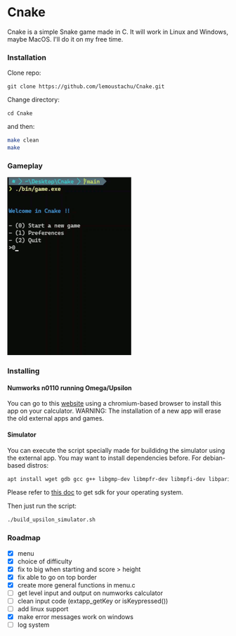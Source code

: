 # Cnake
Cnake is a simple Snake game made in C. It will work in Linux and Windows, maybe MacOS. I'll do it on my free time.


### Installation

Clone repo:
```shell
git clone https://github.com/lemoustachu/Cnake.git
```

Change directory:
```shell
cd Cnake
```

and then:
```bash
make clean
make
```


### Gameplay

<img src="assets/gameplay.gif" alt="gameplay" width="282"/> 


### Installing

#### Numworks n0110 running Omega/Upsilon
You can go to this [website](https://lemoustachu.github.io/Upsilon-External/) using a chromium-based browser to install this app on your calculator. 
WARNING: The installation of a new app will erase the old external apps and games. 

#### Simulator
You can execute the script specially made for buildidng the simulator using the external app. You may want to install dependencies before.
For debian-based distros:
```bash
apt install wget gdb gcc g++ libgmp-dev libmpfr-dev libmpfi-dev libpari-dev libgsl0-dev libxext-dev libpng-dev libjpeg-dev libreadline-dev libncurses5-dev mesa-common-dev libx11-dev libxt-dev libxft-dev libntl-dev libgl1-mesa-dev libgl-dev libao-dev hevea debhelper libfltk1.3-dev build-essential git imagemagick libx11-dev libxext-dev libfreetype6-dev libpng-dev libjpeg-dev pkg-config gcc-arm-none-eabi binutils-arm-none-eabi dfu-util texinfo autoconf-archive
```
Please refer to [this doc](https://github.com/UpsilonNumworks/Upsilon-External/blob/master/docs/install-sdk.md) to get sdk for your operating system.

Then just run the script:
```bash
./build_upsilon_simulator.sh
```


### Roadmap

- [x] menu
- [x] choice of difficulty
- [x] fix to big when starting and score > height
- [x] fix able to go on top border
- [x] create more general functions in menu.c
- [ ] get level input and output on numworks calculator
- [ ] clean input code (extapp_getKey or isKeypressed())
- [ ] add linux support
- [x] make error messages work on windows
- [ ] log system
